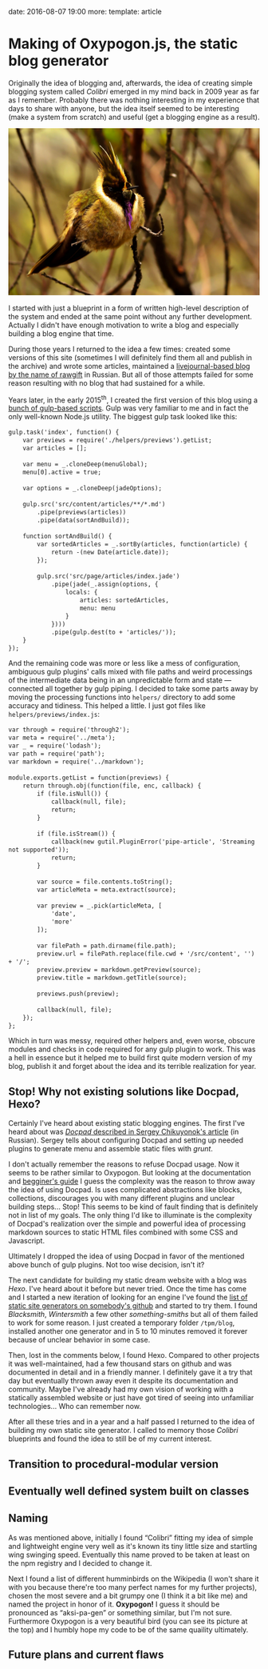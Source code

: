 date: 2016-08-07 19:00
more:
template: article

# Making of Oxypogon.js, the static blog generator

Originally the idea of blogging and, afterwards, the idea of creating simple blogging system called _Colibri_ emerged in my mind back in 2009 year as far as I remember. Probably there was nothing interesting in my experience that days to share with anyone, but the idea itself seemed to be interesting (make a system from scratch) and useful (get a blogging engine as a result).

![Oxypogon](oxypogon-the-bird.jpg)

I started with just a blueprint in a form of written high-level description of the system and ended at the same point without any further development. Actually I didn't have enough motivation to write a blog and especially building a blog engine that time.

During those years I returned to the idea a few times: created some versions of this site (sometimes I will definitely find them all and publish in the archive) and wrote some articles, maintained a [livejournal-based blog by the name of rawgift](http://rawgift.livejournal.com/) in Russian. But all of those attempts failed for some reason resulting with no blog that had sustained for a while.

Years later, in the early 2015<sup>th</sup>, I created the first version of this blog using a [bunch of gulp-based scripts](https://github.com/oleggromov/oleggromov.com/tree/613fb2c6cb626f8bed88c5831bbf341f87317e65). Gulp was very familiar to me and in fact the only well-known Node.js utility. The biggest gulp task looked like this:

```
gulp.task('index', function() {
	var previews = require('./helpers/previews').getList;
	var articles = [];

	var menu = _.cloneDeep(menuGlobal);
	menu[0].active = true;

	var options = _.cloneDeep(jadeOptions);

	gulp.src('src/content/articles/**/*.md')
		.pipe(previews(articles))
		.pipe(data(sortAndBuild));

	function sortAndBuild() {
		var sortedArticles = _.sortBy(articles, function(article) {
			return -(new Date(article.date));
		});

		gulp.src('src/page/articles/index.jade')
			.pipe(jade(_.assign(options, {
				locals: {
					articles: sortedArticles,
					menu: menu
				}
			})))
			.pipe(gulp.dest(to + 'articles/'));
	}
});
```

And the remaining code was more or less like a mess of configuration, ambiguous gulp plugins' calls mixed with file paths and weird processings of the intermediate data being in an unpredictable form and state — connected all together by gulp piping. I decided to take some parts away by moving the processing functions into `helpers/` directory to add some accuracy and tidiness. This helped a little. I just got files like `helpers/previews/index.js`:

```
var through = require('through2');
var meta = require('../meta');
var _ = require('lodash');
var path = require('path');
var markdown = require('../markdown');

module.exports.getList = function(previews) {
	return through.obj(function(file, enc, callback) {
		if (file.isNull()) {
			callback(null, file);
			return;
		}

		if (file.isStream()) {
			callback(new gutil.PluginError('pipe-article', 'Streaming not supported'));
			return;
		}

		var source = file.contents.toString();
		var articleMeta = meta.extract(source);

		var preview = _.pick(articleMeta, [
			'date',
			'more'
		]);

		var filePath = path.dirname(file.path);
		preview.url = filePath.replace(file.cwd + '/src/content', '') + '/';
		preview.preview = markdown.getPreview(source);
		preview.title = markdown.getTitle(source);

		previews.push(preview);

		callback(null, file);
	});
};
```

Which in turn was messy, required other helpers and, even worse, obscure modules and checks in code required for any gulp plugin to work. This was a hell in essence but it helped me to build first quite modern version of my blog, publish it and forget about the idea and its terrible realization for year.

## Stop! Why not existing solutions like Docpad, Hexo?

Certainly I've heard about existing static blogging engines. The first I've heard about was [_Docpad_ described in Sergey Chikuyonok's article](http://chikuyonok.ru/2013/02/docpad/) (in Russian). Sergey tells about configuring Docpad and setting up needed plugins to generate menu and assemble static files with _grunt_.

I don't actually remember the reasons to refuse Docpad usage. Now it seems to be rather similar to Oxypogon. But looking at the documentation and [begginer's guide](http://docpad.org/docs/begin) I guess the complexity was the reason to throw away the idea of using Docpad. Is uses complicated abstractions like blocks, collections, discourages you with many different plugins and unclear building steps... Stop! This seems to be kind of fault finding that is definitely not in list of my goals. The only thing I'd like to illuminate is the complexity of Docpad's realization over the simple and powerful idea of processing markdown sources to static HTML files combined with some CSS and Javascript.

Ultimately I dropped the idea of using Docpad in favor of the mentioned above bunch of gulp plugins. Not too wise decision, isn't it?

The next candidate for building my static dream website with a blog was _Hexo_. I've heard about it before but never tried. Once the time has come and I started a new iteration of looking for an engine I've found the [list of static site generators on somebody's github](https://gist.github.com/davatron5000/2254924) and started to try them. I found _Blacksmith_, _Wintersmith_ a few other _something-smiths_ but all of them failed to work for some reason. I just created a temporary folder `/tpm/blog`, installed another one generator and in 5 to 10 minutes removed it forever because of unclear behavior in some case.

Then, lost in the comments below, I found Hexo. Compared to other projects it was well-maintained, had a few thousand stars on github and was documented in detail and in a friendly manner. I definitely gave it a try that day but eventually thrown away even it despite its documentation and community. Maybe I've already had my own vision of working with a statically assembled website or just have got tired of seeing into unfamiliar technologies... Who can remember now.

After all these tries and in a year and a half passed I returned to the idea of building my own static site generator. I called to memory those _Colibri_ blueprints and found the idea to still be of my current interest.

## Transition to procedural-modular version

## Eventually well defined system built on classes

## Naming

As was mentioned above, initially I found “Colibri” fitting my idea of simple and lightweight engine very well as it's known its tiny little size and startling wing swinging speed. Eventually this name proved to be taken at least on the npm registry and I decided to change it.

Next I found a list of different humminbirds on the Wikipedia (I won't share it with you because there're too many perfect names for my further projects), chosen the most severe and a bit grumpy one (I think it a bit like me) and named the project in honor of it. **Oxypogon!** I guess it should be pronounced as “aksi-pa-gen” or something similar, but I'm not sure. Furthermore Oxypogon is a very beautiful bird (you can see its picture at the top) and I humbly hope my code to be of the same quaility ultimately.


## Future plans and current flaws